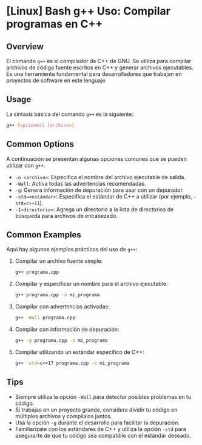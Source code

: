 # [Linux] Bash g++ Uso: Compilar programas en C++

## Overview
El comando `g++` es el compilador de C++ de GNU. Se utiliza para compilar archivos de código fuente escritos en C++ y generar archivos ejecutables. Es una herramienta fundamental para desarrolladores que trabajan en proyectos de software en este lenguaje.

## Usage
La sintaxis básica del comando `g++` es la siguiente:

```bash
g++ [opciones] [archivos]
```

## Common Options
A continuación se presentan algunas opciones comunes que se pueden utilizar con `g++`:

- `-o <archivo>`: Especifica el nombre del archivo ejecutable de salida.
- `-Wall`: Activa todas las advertencias recomendadas.
- `-g`: Genera información de depuración para usar con un depurador.
- `-std=<estándar>`: Especifica el estándar de C++ a utilizar (por ejemplo, `-std=c++11`).
- `-I<directorio>`: Agrega un directorio a la lista de directorios de búsqueda para archivos de encabezado.

## Common Examples
Aquí hay algunos ejemplos prácticos del uso de `g++`:

1. Compilar un archivo fuente simple:
   ```bash
   g++ programa.cpp
   ```

2. Compilar y especificar un nombre para el archivo ejecutable:
   ```bash
   g++ programa.cpp -o mi_programa
   ```

3. Compilar con advertencias activadas:
   ```bash
   g++ -Wall programa.cpp
   ```

4. Compilar con información de depuración:
   ```bash
   g++ -g programa.cpp -o mi_programa
   ```

5. Compilar utilizando un estándar específico de C++:
   ```bash
   g++ -std=c++17 programa.cpp -o mi_programa
   ```

## Tips
- Siempre utiliza la opción `-Wall` para detectar posibles problemas en tu código.
- Si trabajas en un proyecto grande, considera dividir tu código en múltiples archivos y compílalos juntos.
- Usa la opción `-g` durante el desarrollo para facilitar la depuración.
- Familiarízate con los estándares de C++ y utiliza la opción `-std` para asegurarte de que tu código sea compatible con el estándar deseado.